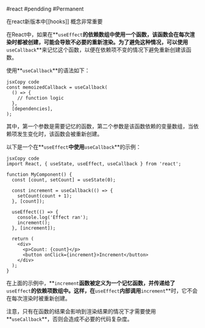 #react #pendding #Permanent 

在react新版本中[[hooks]] 概念非常重要

在React中，如果在**`useEffect`**的依赖数组中使用一个函数，该函数会在每次渲染时都被创建，可能会导致不必要的重新渲染。为了避免这种情况，可以使用**`useCallback`**来记忆这个函数，以便在依赖项不变的情况下避免重新创建该函数。

使用**`useCallback`**的语法如下：

```
jsxCopy code
const memoizedCallback = useCallback(
  () => {
    // function logic
  },
  [dependencies],
);

```

其中，第一个参数是需要记忆的函数，第二个参数是该函数依赖的变量数组，当依赖项发生变化时，该函数会被重新创建。

以下是一个在**`useEffect`**中使用**`useCallback`**的示例：

```
jsxCopy code
import React, { useState, useEffect, useCallback } from 'react';

function MyComponent() {
  const [count, setCount] = useState(0);

  const increment = useCallback(() => {
    setCount(count + 1);
  }, [count]);

  useEffect(() => {
    console.log('Effect ran');
    increment();
  }, [increment]);

  return (
    <div>
      <p>Count: {count}</p>
      <button onClick={increment}>Increment</button>
    </div>
  );
}

```

在上面的示例中，**`increment`**函数被定义为一个记忆函数，并传递给了**`useEffect`**的依赖项数组中。这样，在**`useEffect`**内部调用**`increment`**时，它不会在每次渲染时被重新创建。

注意，只有在函数的结果会影响到渲染结果的情况下才需要使用**`useCallback`**，否则会造成不必要的代码复杂度。
